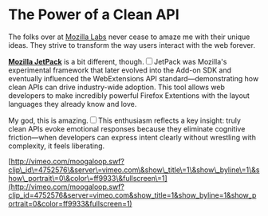 # The Power of a Clean API

  The folks over at [Mozilla Labs](http://mozillalabs.com/) never cease to amaze me with their unique ideas. They strive to transform the way users interact with the web forever.

 [**Mozilla JetPack**](https://jetpack.mozillalabs.com/) is a bit different, though.<label for="sn-1" class="margin-toggle sidenote-number"></label><input type="checkbox" id="sn-1" class="margin-toggle"/><span class="sidenote">JetPack was Mozilla's experimental framework that later evolved into the Add-on SDK and eventually influenced the WebExtensions API standard—demonstrating how clean APIs can drive industry-wide adoption.</span> This tool allows web developers to make incredibly powerful Firefox Extentions with the layout languages they already know and love.

 My god, this is amazing.<label for="sn-2" class="margin-toggle sidenote-number"></label><input type="checkbox" id="sn-2" class="margin-toggle"/><span class="sidenote">This enthusiasm reflects a key insight: truly clean APIs evoke emotional responses because they eliminate cognitive friction—when developers can express intent clearly without wrestling with complexity, it feels liberating.</span>

 [http://vimeo.com/moogaloop.swf?clip\_id\=4752576\&server\=vimeo.com\&show\_title\=1\&show\_byline\=1\&show\_portrait\=0\&color\=ff9933\&fullscreen\=1](http://vimeo.com/moogaloop.swf?clip_id=4752576&server=vimeo.com&show_title=1&show_byline=1&show_portrait=0&color=ff9933&fullscreen=1)

  